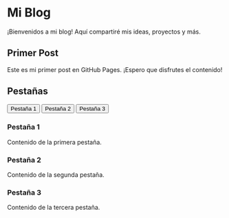 # Mi Blog

¡Bienvenidos a mi blog! Aquí compartiré mis ideas, proyectos y más.

## Primer Post

Este es mi primer post en GitHub Pages. ¡Espero que disfrutes el contenido!


## Pestañas

<div class="tabs">
  <button class="tablinks" onclick="openTab(event, 'Tab1')">Pestaña 1</button>
  <button class="tablinks" onclick="openTab(event, 'Tab2')">Pestaña 2</button>
  <button class="tablinks" onclick="openTab(event, 'Tab3')">Pestaña 3</button>
</div>

<div id="Tab1" class="tabcontent">
  <h3>Pestaña 1</h3>
  <p>Contenido de la primera pestaña.</p>
</div>

<div id="Tab2" class="tabcontent">
  <h3>Pestaña 2</h3>
  <p>Contenido de la segunda pestaña.</p>
</div>

<div id="Tab3" class="tabcontent">
  <h3>Pestaña 3</h3>
  <p>Contenido de la tercera pestaña.</p>
</div>

<script>
function openTab(evt, tabName) {
  var i, tabcontent, tablinks;
  tabcontent = document.getElementsByClassName("tabcontent");
  for (i = 0; i < tabcontent.length; i++) {
    tabcontent[i].style.display = "none";
  }
  tablinks = document.getElementsByClassName("tablinks");
  for (i = 0; i < tablinks.length; i++) {
    tablinks[i].className = tablinks[i].className.replace(" active", "");
  }
  document.getElementById(tabName).style.display = "block";
  evt.currentTarget.className += " active";
}
</script>
